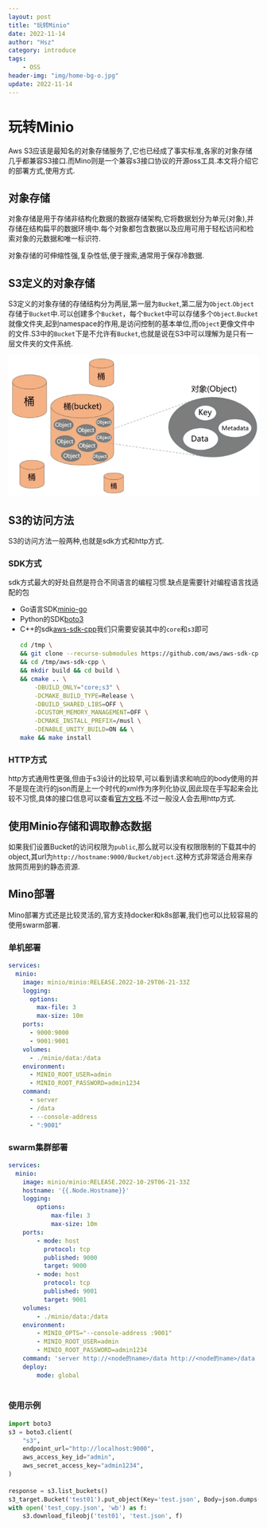 ```yaml
---
layout: post
title: "玩转Minio"
date: 2022-11-14
author: "Hsz"
category: introduce
tags:
    - OSS
header-img: "img/home-bg-o.jpg"
update: 2022-11-14
---
```

# 玩转Minio

Aws S3应该是最知名的对象存储服务了,它也已经成了事实标准,各家的对象存储几乎都兼容S3接口.而Mino则是一个兼容s3接口协议的开源oss工具.本文将介绍它的部署方式,使用方式.

## 对象存储

对象存储是用于存储非结构化数据的数据存储架构,它将数据划分为单元(对象),并存储在结构扁平的数据环境中.每个对象都包含数据以及应用可用于轻松访问和检索对象的元数据和唯一标识符.

对象存储的可伸缩性强,复杂性低,便于搜索,通常用于保存冷数据.

## S3定义的对象存储

S3定义的对象存储的存储结构分为两层,第一层为`Bucket`,第二层为`Object`.`Object`存储于`Bucket`中.可以创建多个`Bucket`，每个`Bucket`中可以存储多个`Object`.`Bucket`就像文件夹,起到namespace的作用,是访问控制的基本单位,而`Object`更像文件中的文件.S3中的`Bucket`下是不允许有`Bucket`,也就是说在S3中可以理解为是只有一层文件夹的文件系统.

![s3的结构](../img/in-post/minio/s3_Struct.webp)

## S3的访问方法

S3的访问方法一般两种,也就是sdk方式和http方式.

### SDK方式

sdk方式最大的好处自然是符合不同语言的编程习惯.缺点是需要针对编程语言找适配的包

+ Go语言SDK[minio-go](https://github.com/minio/minio-go)
+ Python的SDK[boto3](https://github.com/boto/boto3)
+ C++的sdk[aws-sdk-cpp](https://github.com/aws/aws-sdk-cpp)我们只需要安装其中的`core`和`s3`即可
    ```bash
    cd /tmp \
    && git clone --recurse-submodules https://github.com/aws/aws-sdk-cpp.git /tmp/aws-sdk-cpp \
    && cd /tmp/aws-sdk-cpp \
    && mkdir build && cd build \
    && cmake .. \
        -DBUILD_ONLY="core;s3" \
        -DCMAKE_BUILD_TYPE=Release \
        -DBUILD_SHARED_LIBS=OFF \
        -DCUSTOM_MEMORY_MANAGEMENT=OFF \
        -DCMAKE_INSTALL_PREFIX=/musl \
        -DENABLE_UNITY_BUILD=ON && \
    make && make install
    ```

### HTTP方式

http方式通用性更强,但由于s3设计的比较早,可以看到请求和响应的body使用的并不是现在流行的json而是上一个时代的xml作为序列化协议,因此现在手写起来会比较不习惯,具体的接口信息可以查看[官方文档](https://docs.aws.amazon.com/zh_cn/AmazonS3/latest/API/API_GetObject.html).不过一般没人会去用http方式.

## 使用Minio存储和调取静态数据

如果我们设置Bucket的访问权限为`public`,那么就可以没有权限限制的下载其中的object,其url为`http://hostname:9000/Bucket/object`.这种方式非常适合用来存放网页用到的静态资源.

## Mino部署

Mino部署方式还是比较灵活的,官方支持docker和k8s部署,我们也可以比较容易的使用swarm部署.

### 单机部署

```yml
services:
  minio:
    image: minio/minio:RELEASE.2022-10-29T06-21-33Z
    logging:
      options:
        max-file: 3
        max-size: 10m
    ports:
      - 9000:9000
      - 9001:9001
    volumes:
      - ./minio/data:/data
    environment:
      - MINIO_ROOT_USER=admin
      - MINIO_ROOT_PASSWORD=admin1234
    command:
      - server
      - /data
      - --console-address
      - ":9001"
```


### swarm集群部署

```yml
services:
  minio:
    image: minio/minio:RELEASE.2022-10-29T06-21-33Z
    hostname: '{{.Node.Hostname}}'
    logging:
        options:
            max-file: 3
            max-size: 10m
    ports:
        - mode: host
          protocol: tcp
          published: 9000
          target: 9000
        - mode: host
          protocol: tcp
          published: 9001
          target: 9001
    volumes:
        - ./minio/data:/data
    environment:
        - MINIO_OPTS="--console-address :9001"
        - MINIO_ROOT_USER=admin
        - MINIO_ROOT_PASSWORD=admin1234
    command: 'server http://<node的name>/data http://<node的name>/data ...'
    deploy:
        mode: global
    
```

### 使用示例

```python
import boto3
s3 = boto3.client(
    "s3",
    endpoint_url="http://localhost:9000",
    aws_access_key_id="admin",
    aws_secret_access_key="admin1234",
)

response = s3.list_buckets()
s3_target.Bucket('test01').put_object(Key='test.json', Body=json.dumps(rows))
with open('test_copy.json', 'wb') as f:
    s3.download_fileobj('test01', 'test.json', f)
```



